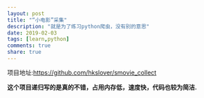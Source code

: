 ```yaml
---
layout: post
title: "“小电影”采集"
description: "就是为了练习python爬虫，没有别的意思"
date: 2019-02-03
tags: [learn,python]
comments: true
share: true
---
```


项目地址:https://github.com/hkslover/smovie_collect

**这个项目递归写的是真的不错，占用内存低，速度快，代码也较为简洁.**
